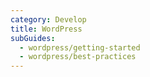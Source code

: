 ```yaml
---
category: Develop
title: WordPress
subGuides:
  - wordpress/getting-started
  - wordpress/best-practices
---
```


